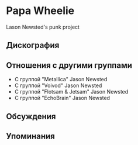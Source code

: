 # Papa Wheelie

Lason Newsted's punk project

## Дискография


## Отношения с другими группами

* C группой "Metallica" Jason Newsted
* C группой "Voivod" Jason Newsted
* C группой "Flotsam & Jetsam" Jason Newsted
* C группой "EchoBrain" Jason Newsted

## Обсуждения


## Упоминания

